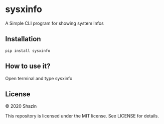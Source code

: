 # sysxinfo
A Simple CLI program for showing system Infos

## Installation
```pip install sysxinfo```

## How to use it?
Open terminal and type sysxinfo

## License

© 2020 Shazin

This repository is licensed under the MIT license. See LICENSE for details.
